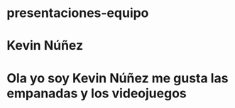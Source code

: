 # presentaciones-equipo
# Kevin Núñez
# Ola yo soy Kevin Núñez me gusta las empanadas y los videojuegos